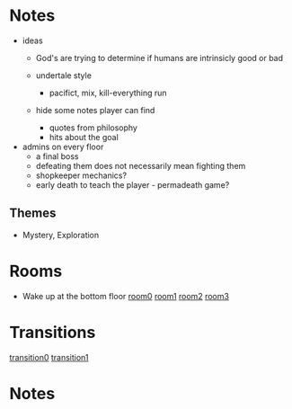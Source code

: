 # Notes
- ideas
    - God's are trying to determine if humans are intrinsicly good or bad
    - undertale style
        - pacifict, mix, kill-everything run

    - hide some notes player can find
        - quotes from philosophy
        - hits about the goal
- admins on every floor
    - a final boss
    - defeating them does not necessarily mean fighting them
    - shopkeeper mechanics?
    - early death to teach the player - permadeath game?
## Themes
- Mystery, Exploration

# Rooms
- Wake up at the bottom floor
[room0](room0.md)
[room1](room1.md)
[room2](room2.md)
[room3](room3.md)

# Transitions
[transition0](transition0.md)
[transition1](transition1.md)

# Notes

